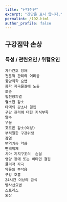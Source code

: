 ```yaml
---
title: "난다진단"
excerpt: "진단을 표시 합니다."
permalink: /192.html
author_profile: false
---
```

## 구강점막 손상



### 특성 / 관련요인 / 위험요인

>   

    자가간호 장애
    전문적 관리의 어려움
    항암화학 요법
    화학 자극물질에 노출
    토순
    입천장파열
    혈소판 감소
    타액의 감소나 결핍
    구강 관리에 대한 지식부족
    탈수
    우울
    호르몬 감소(여성)
    부적절한 구강위생
    감염
    면역기능 약화
    면역억제
    치아 지지구조의  손실
    영양 장애 또는 비타민 결핍
    물리적 자극
    약물의 부작용
    구강 호흡
    24시간 이상의 금식
    방사선요법
    스트레스
    외상
